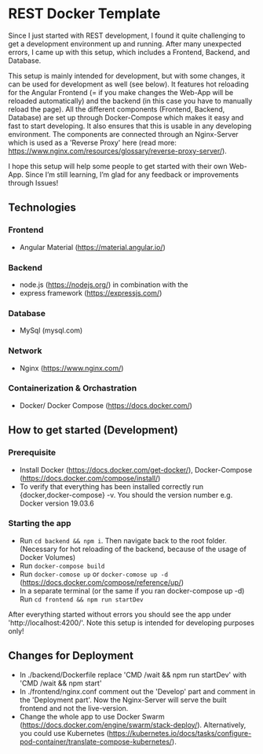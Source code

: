 # REST Docker Template
Since I just started with REST development, I found it quite challenging to get a development environment up and running. After many unexpected errors, I came up with this setup, which includes a Frontend, Backend, and Database.

This setup is mainly intended for development, but with some changes, it can be used for development as well (see below). It features hot reloading for the Angular Frontend (= if you make changes the Web-App will be reloaded automatically) and the backend (in this case you have to manually reload the page). All the different components (Frontend, Backend, Database) are set up through Docker-Compose which makes it easy and fast to start developing. It also ensures that this is usable in any developing environment. The components are connected through an Nginx-Server which is used as a 'Reverse Proxy' here (read more: https://www.nginx.com/resources/glossary/reverse-proxy-server/). 

I hope this setup will help some people to get started with their own Web-App. Since I’m still learning, I’m glad for any feedback or improvements through Issues! 

## Technologies 

### Frontend
- Angular Material (https://material.angular.io/)
### Backend
- node.js (https://nodejs.org/) in combination with the 
- express framework (https://expressjs.com/)
### Database 
- MySql (mysql.com)
### Network
- Nginx (https://www.nginx.com/)

### Containerization & Orchastration 
- Docker/ Docker Compose (https://docs.docker.com/)

## How to get started (Development)

### Prerequisite

- Install Docker (https://docs.docker.com/get-docker/), Docker-Compose (https://docs.docker.com/compose/install/)
- To verify that everything has been installed correctly run {docker,docker-compose} -v. You should the version number e.g. Docker version 19.03.6

### Starting the app

- Run `cd backend && npm i`. Then navigate back to the root folder. (Necessary for hot reloading of the backend, because of the usage of Docker Volumes)
- Run `docker-compose build`
- Run `docker-comose up` or `docker-comose up -d` (https://docs.docker.com/compose/reference/up/)
- In a separate terminal (or the same if you ran docker-compose up -d) Run `cd frontend && npm run startDev`

After everything started without errors you should see the app under 'http://localhost:4200/'. Note this setup is intended for developing purposes only!

## Changes for Deployment

- In ./backend/Dockerfile replace 'CMD /wait && npm run startDev' with 'CMD /wait && npm start'
- In ./frontend/nginx.conf comment out the 'Develop' part and comment in the 'Deployment part'. Now the Nginx-Server will serve the built frontend and not the live-version. 
- Change the whole app to use Docker Swarm (https://docs.docker.com/engine/swarm/stack-deploy/). Alternatively, you could use Kubernetes (https://kubernetes.io/docs/tasks/configure-pod-container/translate-compose-kubernetes/).


